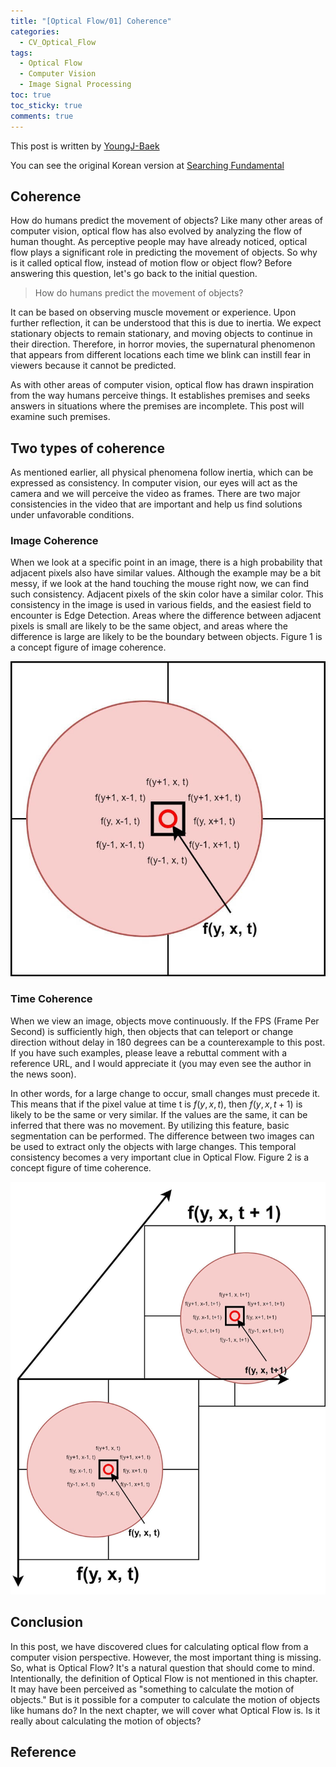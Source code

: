 ```yaml
---
title: "[Optical Flow/01] Coherence"
categories:
  - CV_Optical_Flow
tags:
  - Optical Flow
  - Computer Vision
  - Image Signal Processing
toc: true
toc_sticky: true
comments: true
---
```


<div class="notice--info" markdown="1">

This post is written by [YoungJ-Baek](https://github.com/YoungJ-Baek)

You can see the original Korean version at [Searching Fundamental](https://searching-fundamental.tistory.com/category/Computer%20Vision/Optical%20Flow)

</div>

## Coherence

How do humans predict the movement of objects? Like many other areas of computer vision, optical flow has also evolved by analyzing the flow of human thought. As perceptive people may have already noticed, optical flow plays a significant role in predicting the movement of objects. So why is it called optical flow, instead of motion flow or object flow? Before answering this question, let's go back to the initial question.

> How do humans predict the movement of objects?

It can be based on observing muscle movement or experience. Upon further reflection, it can be understood that this is due to inertia. We expect stationary objects to remain stationary, and moving objects to continue in their direction. Therefore, in horror movies, the supernatural phenomenon that appears from different locations each time we blink can instill fear in viewers because it cannot be predicted.

As with other areas of computer vision, optical flow has drawn inspiration from the way humans perceive things. It establishes premises and seeks answers in situations where the premises are incomplete. This post will examine such premises.

## Two types of coherence

As mentioned earlier, all physical phenomena follow inertia, which can be expressed as consistency. In computer vision, our eyes will act as the camera and we will perceive the video as frames. There are two major consistencies in the video that are important and help us find solutions under unfavorable conditions.

### Image Coherence

When we look at a specific point in an image, there is a high probability that adjacent pixels also have similar values. Although the example may be a bit messy, if we look at the hand touching the mouse right now, we can find such consistency. Adjacent pixels of the skin color have a similar color. This consistency in the image is used in various fields, and the easiest field to encounter is Edge Detection. Areas where the difference between adjacent pixels is small are likely to be the same object, and areas where the difference is large are likely to be the boundary between objects. Figure 1 is a concept figure of image coherence.

<p align="center"><img src="/assets/images/posts/image_coherence.jpeg"></p>

### Time Coherence

When we view an image, objects move continuously. If the FPS (Frame Per Second) is sufficiently high, then objects that can teleport or change direction without delay in 180 degrees can be a counterexample to this post. If you have such examples, please leave a rebuttal comment with a reference URL, and I would appreciate it (you may even see the author in the news soon).

In other words, for a large change to occur, small changes must precede it. This means that if the pixel value at time t is $f(y,x,t)$, then $f(y, x, t+1)$ is likely to be the same or very similar. If the values are the same, it can be inferred that there was no movement. By utilizing this feature, basic segmentation can be performed. The difference between two images can be used to extract only the objects with large changes. This temporal consistency becomes a very important clue in Optical Flow. Figure 2 is a concept figure of time coherence.

<p align="center"><img src="/assets/images/posts/time_coherence.jpeg"></p>

## Conclusion

In this post, we have discovered clues for calculating optical flow from a computer vision perspective. However, the most important thing is missing. So, what is Optical Flow? It's a natural question that should come to mind. Intentionally, the definition of Optical Flow is not mentioned in this chapter. It may have been perceived as "something to calculate the motion of objects." But is it possible for a computer to calculate the motion of objects like humans do? In the next chapter, we will cover what Optical Flow is. Is it really about calculating the motion of objects?

## Reference
